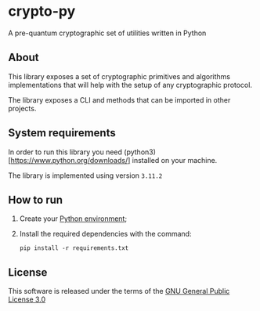 # crypto-py
A  pre-quantum cryptographic set of utilities written in Python

## About
This library exposes a set of cryptographic primitives and algorithms implementations that will help with 
the setup of any cryptographic protocol. 

The library exposes a CLI and methods that can be imported in other projects.

## System requirements

In order to run this library you need (python3)[https://www.python.org/downloads/] installed on your machine.

The library is implemented using version `3.11.2`

## How to run

1. Create your [Python environment](https://docs.python.org/3/library/venv.html);

1. Install the required dependencies with the command:

   `pip install -r requirements.txt`


## License

This software is released under the terms of the [GNU General Public License 3.0](https://www.gnu.org/licenses/gpl-3.0.html)